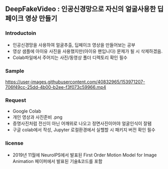 ## DeepFakeVideo : 인공신경망으로 자신의 얼굴사용한 딥페이크 영상 만들기

### Introductoin
- 인공신경망을 사용하여 얼굴추출, 딥페이크 영상을 만들어보는 공부
- 영상 샘플에 아이유 사진을 사용했지만(아이유 팬입니다) 문제가 될 시 삭제하겠음.
- Colab파일에서 주어지는 사진/동영상 폴더 디렉토리 확인 필수

### Sample



https://user-images.githubusercontent.com/40832965/153971207-706f49cc-25dd-4b00-b2ee-f3f073c59966.mp4



### Request
- Google Colab
- 개인 영상과 사진준비 .png
- 증명사진처럼 전신이 아닌 어깨위로 나오고 정면사진이어야 얼굴인식이 잘됌
- 구글 colab에서 작성, Jupyter 로컬환경에서 실핼할 시 패키지 버전 확인 필수


### license
- 2019년 11월에 NeuroIPS에서 발표된 First Order Motion Model for Image Animation 페이퍼에서 발표된 기술&코드를 포함


